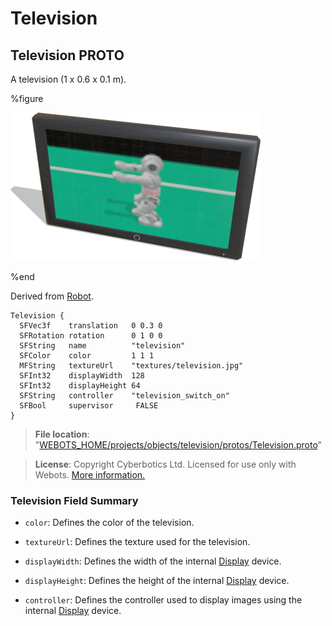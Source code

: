 # Television

## Television PROTO

A television (1 x 0.6 x 0.1 m).

%figure

![Television](images/objects/television/Television/model.thumbnail.png)

%end

Derived from [Robot](../reference/robot.md).

```
Television {
  SFVec3f    translation   0 0.3 0
  SFRotation rotation      0 1 0 0
  SFString   name          "television"
  SFColor    color         1 1 1
  MFString   textureUrl    "textures/television.jpg"
  SFInt32    displayWidth  128
  SFInt32    displayHeight 64
  SFString   controller    "television_switch_on"
  SFBool     supervisor     FALSE
}
```

> **File location**: "[WEBOTS\_HOME/projects/objects/television/protos/Television.proto](https://github.com/cyberbotics/webots/tree/master/projects/objects/television/protos/Television.proto)"

> **License**: Copyright Cyberbotics Ltd. Licensed for use only with Webots.
[More information.](https://cyberbotics.com/webots_assets_license)

### Television Field Summary

- `color`: Defines the color of the television.

- `textureUrl`: Defines the texture used for the television.

- `displayWidth`: Defines the width of the internal [Display](../reference/display.md) device.

- `displayHeight`: Defines the height of the internal [Display](../reference/display.md) device.

- `controller`: Defines the controller used to display images using the internal [Display](../reference/display.md) device.

